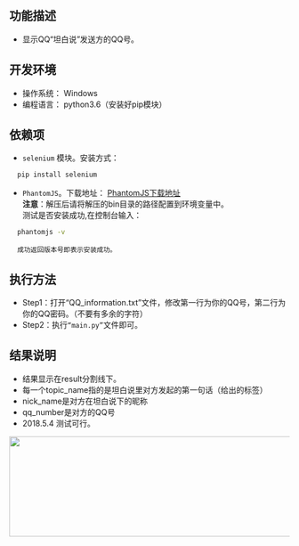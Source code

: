 ## 功能描述

* 显示QQ“坦白说”发送方的QQ号。

## 开发环境

* 操作系统： Windows
* 编程语言： python3.6（安装好pip模块）


## 依赖项

* `selenium` 模块。安装方式：
```Bash
  pip install selenium
```
* `PhantomJS`。下载地址：
    	[PhantomJS下载地址](http://phantomjs.org/download.html)  
	**注意**：解压后请将解压的bin目录的路径配置到环境变量中。   
	测试是否安装成功,在控制台输入：
```Bash
  phantomjs -v
```
	  成功返回版本号即表示安装成功。

## 执行方法
* Step1：打开“QQ_information.txt”文件，修改第一行为你的QQ号，第二行为你的QQ密码。（不要有多余的字符）
* Step2：执行`“main.py”`文件即可。

## 结果说明
* 结果显示在result分割线下。
* 每一个topic_name指的是坦白说里对方发起的第一句话（给出的标签）
* nick_name是对方在坦白说下的昵称
* qq_number是对方的QQ号
* 2018.5.4 测试可行。
 <div align=center><img width="650" height="180" src="https://github.com/iSupremum/honest_say/raw/master/result_image/result.png"/></div>
